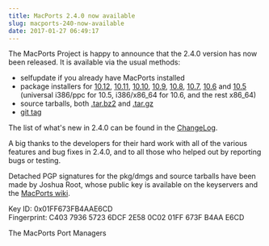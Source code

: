 ```yaml
---
title: MacPorts 2.4.0 now available
slug: macports-240-now-available
date: 2017-01-27 06:49:17
---
```


The MacPorts Project is happy to announce that the 2.4.0 version has now
been released. It is available via the usual methods:

- selfupdate if you already have MacPorts installed
- package installers for [10.12][1], [10.11][2], [10.10][3], [10.9][4],
[10.8][5], [10.7][6], [10.6][7] and [10.5][8] (universal i386/ppc for 10.5,
i386/x86\_64 for 10.6, and the rest x86\_64)
- source tarballs, both [.tar.bz2][9] and [.tar.gz][10]
- [git tag][11]

The list of what's new in 2.4.0 can be found in the [ChangeLog][12].

A big thanks to the developers for their hard work with all of the
various features and bug fixes in 2.4.0, and to all those who helped out
by reporting bugs or testing.

Detached PGP signatures for the pkg/dmgs and source tarballs have been
made by Joshua Root, whose public key is available on the keyservers and the
[MacPorts wiki][13].

Key ID: 0x01FF673FB4AAE6CD  
Fingerprint: C403 7936 5723 6DCF 2E58  0C02 01FF 673F B4AA E6CD

The MacPorts Port Managers

[1]: <https://github.com/macports/macports-base/releases/download/v2.4.0/MacPorts-2.4.0-10.12-Sierra.pkg>
[2]: <https://github.com/macports/macports-base/releases/download/v2.4.0/MacPorts-2.4.0-10.11-ElCapitan.pkg>
[3]: <https://github.com/macports/macports-base/releases/download/v2.4.0/MacPorts-2.4.0-10.10-Yosemite.pkg>
[4]: <https://github.com/macports/macports-base/releases/download/v2.4.0/MacPorts-2.4.0-10.9-Mavericks.pkg>
[5]: <https://github.com/macports/macports-base/releases/download/v2.4.0/MacPorts-2.4.0-10.8-MountainLion.pkg>
[6]: <https://github.com/macports/macports-base/releases/download/v2.4.0/MacPorts-2.4.0-10.7-Lion.pkg>
[7]: <https://github.com/macports/macports-base/releases/download/v2.4.0/MacPorts-2.4.0-10.6-SnowLeopard.pkg>
[8]: <https://github.com/macports/macports-base/releases/download/v2.4.0/MacPorts-2.4.0-10.5-Leopard.dmg>
[9]: <https://github.com/macports/macports-base/releases/download/v2.4.0/MacPorts-2.4.0.tar.bz2>
[10]: <https://github.com/macports/macports-base/releases/download/v2.4.0/MacPorts-2.4.0.tar.gz>
[11]: <https://github.com/macports/macports-base/releases/tag/v2.4.0>
[12]: <https://github.com/macports/macports-base/blob/v2.4.0/ChangeLog>
[13]: <https://trac.macports.org/wiki/jmr>
